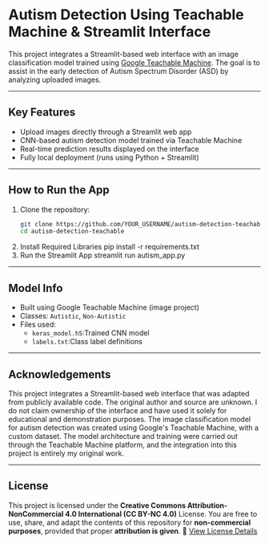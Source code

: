 # Autism Detection Using Teachable Machine & Streamlit Interface

This project integrates a Streamlit-based web interface with an image classification model trained using [Google Teachable Machine](https://teachablemachine.withgoogle.com/). The goal is to assist in the early detection of Autism Spectrum Disorder (ASD) by analyzing uploaded images.

---

## Key Features

- Upload images directly through a Streamlit web app
- CNN-based autism detection model trained via Teachable Machine
- Real-time prediction results displayed on the interface
- Fully local deployment (runs using Python + Streamlit)

---

## How to Run the App

1. Clone the repository:
   ```bash
   git clone https://github.com/YOUR_USERNAME/autism-detection-teachable.git
   cd autism-detection-teachable
2. Install Required Libraries
pip install -r requirements.txt
3. Run the Streamlit App
streamlit run autism_app.py

---

## Model Info

- Built using Google Teachable Machine (image project)
- Classes: `Autistic`, `Non-Autistic`
- Files used:
  - `keras_model.h5`:Trained CNN model
  - `labels.txt`:Class label definitions

---

## Acknowledgements

This project integrates a Streamlit-based web interface that was adapted from publicly available code.
The original author and source are unknown. I do not claim ownership of the interface and have used it solely for educational and demonstration purposes.
The image classification model for autism detection was created using Google's Teachable Machine, with a custom dataset.
The model architecture and training were carried out through the Teachable Machine platform, and the integration into this project is entirely my original work.

---

## License

This project is licensed under the **Creative Commons Attribution-NonCommercial 4.0 International (CC BY-NC 4.0)** License.
You are free to use, share, and adapt the contents of this repository for **non-commercial purposes**, provided that proper **attribution is given**.
🔗 [View License Details](https://creativecommons.org/licenses/by-nc/4.0/)
